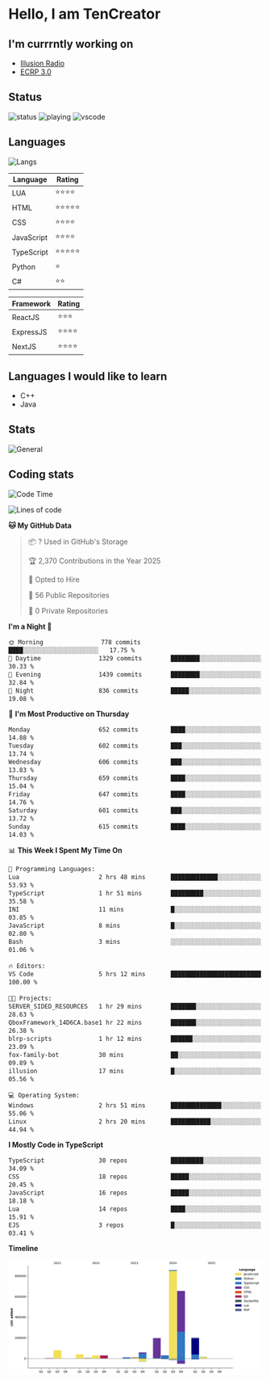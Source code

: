 # Hello, I am TenCreator

## I'm currrntly working on
- [Illusion Radio](https://illusionradio.co.uk/)
- [ECRP 3.0](http://github.com/Emerald-Coast-Roleplay/)

## Status
![status](https://api.statusbadges.me/badge/status/518334475038359555?simple=true&style=for-the-badge)
![playing](https://api.statusbadges.me/badge/playing/518334475038359555?style=for-the-badge)
![vscode](https://api.statusbadges.me/badge/vscode/518334475038359555?style=for-the-badge)

## Languages
![Langs](https://github-readme-stats.vercel.app/api/top-langs/?username=tencreator&layout=compact&theme=radical)


|Language|Rating|
|--------|------|
|LUA|⭐️⭐️⭐️⭐️|
|HTML|⭐️⭐️⭐️⭐️⭐️|
|CSS|⭐️⭐️⭐️⭐️|
|JavaScript|⭐️⭐️⭐️⭐️|
|TypeScript|⭐️⭐️⭐️⭐️⭐️|
|Python|⭐️|
|C#|⭐️⭐️ |

|Framework|Rating|
|--------|------|
|ReactJS|⭐️⭐️⭐|
|ExpressJS|⭐️⭐️⭐️⭐️|
|NextJS|⭐️⭐️⭐⭐️|

## Languages I would like to learn
- C++
- Java

## Stats
![General](https://github-readme-stats.vercel.app/api?username=tencreator&show_icons=true&theme=radical)

## Coding stats

<!--START_SECTION:waka-->
![Code Time](http://img.shields.io/badge/Code%20Time-542%20hrs%2055%20mins-blue)

![Lines of code](https://img.shields.io/badge/From%20Hello%20World%20I%27ve%20Written-2.2%20million%20lines%20of%20code-blue)

**🐱 My GitHub Data** 

> 📦 ? Used in GitHub's Storage 
 > 
> 🏆 2,370 Contributions in the Year 2025
 > 
> 💼 Opted to Hire
 > 
> 📜 56 Public Repositories 
 > 
> 🔑 0 Private Repositories 
 > 
**I'm a Night 🦉** 

```text
🌞 Morning                778 commits         ████░░░░░░░░░░░░░░░░░░░░░   17.75 % 
🌆 Daytime                1329 commits        ████████░░░░░░░░░░░░░░░░░   30.33 % 
🌃 Evening                1439 commits        ████████░░░░░░░░░░░░░░░░░   32.84 % 
🌙 Night                  836 commits         █████░░░░░░░░░░░░░░░░░░░░   19.08 % 
```
📅 **I'm Most Productive on Thursday** 

```text
Monday                   652 commits         ████░░░░░░░░░░░░░░░░░░░░░   14.88 % 
Tuesday                  602 commits         ███░░░░░░░░░░░░░░░░░░░░░░   13.74 % 
Wednesday                606 commits         ███░░░░░░░░░░░░░░░░░░░░░░   13.83 % 
Thursday                 659 commits         ████░░░░░░░░░░░░░░░░░░░░░   15.04 % 
Friday                   647 commits         ████░░░░░░░░░░░░░░░░░░░░░   14.76 % 
Saturday                 601 commits         ███░░░░░░░░░░░░░░░░░░░░░░   13.72 % 
Sunday                   615 commits         ████░░░░░░░░░░░░░░░░░░░░░   14.03 % 
```


📊 **This Week I Spent My Time On** 

```text
💬 Programming Languages: 
Lua                      2 hrs 48 mins       █████████████░░░░░░░░░░░░   53.93 % 
TypeScript               1 hr 51 mins        █████████░░░░░░░░░░░░░░░░   35.58 % 
INI                      11 mins             █░░░░░░░░░░░░░░░░░░░░░░░░   03.85 % 
JavaScript               8 mins              █░░░░░░░░░░░░░░░░░░░░░░░░   02.80 % 
Bash                     3 mins              ░░░░░░░░░░░░░░░░░░░░░░░░░   01.06 % 

🔥 Editors: 
VS Code                  5 hrs 12 mins       █████████████████████████   100.00 % 

🐱‍💻 Projects: 
SERVER_SIDED_RESOURCES   1 hr 29 mins        ███████░░░░░░░░░░░░░░░░░░   28.63 % 
QboxFramework_14D6CA.base1 hr 22 mins        ███████░░░░░░░░░░░░░░░░░░   26.38 % 
blrp-scripts             1 hr 12 mins        ██████░░░░░░░░░░░░░░░░░░░   23.09 % 
fox-family-bot           30 mins             ██░░░░░░░░░░░░░░░░░░░░░░░   09.89 % 
illusion                 17 mins             █░░░░░░░░░░░░░░░░░░░░░░░░   05.56 % 

💻 Operating System: 
Windows                  2 hrs 51 mins       ██████████████░░░░░░░░░░░   55.06 % 
Linux                    2 hrs 20 mins       ███████████░░░░░░░░░░░░░░   44.94 % 
```

**I Mostly Code in TypeScript** 

```text
TypeScript               30 repos            █████████░░░░░░░░░░░░░░░░   34.09 % 
CSS                      18 repos            █████░░░░░░░░░░░░░░░░░░░░   20.45 % 
JavaScript               16 repos            █████░░░░░░░░░░░░░░░░░░░░   18.18 % 
Lua                      14 repos            ████░░░░░░░░░░░░░░░░░░░░░   15.91 % 
EJS                      3 repos             █░░░░░░░░░░░░░░░░░░░░░░░░   03.41 % 
```



**Timeline**

![Lines of Code chart](https://raw.githubusercontent.com/tencreator/tencreator/main/assets/bar_graph.png)


<!--END_SECTION:waka-->
